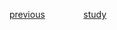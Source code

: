 
<a href="https://github.com/raphaelkaique1/study/tree/main/8-desenvolvimento_avancado/8.2-arquitetura_de_software/testes_automatizados_e_tdd.md">previous</a>⠀⠀⠀⠀⠀⠀<a href="https://github.com/raphaelkaique1/study#future_of_web">study</a>